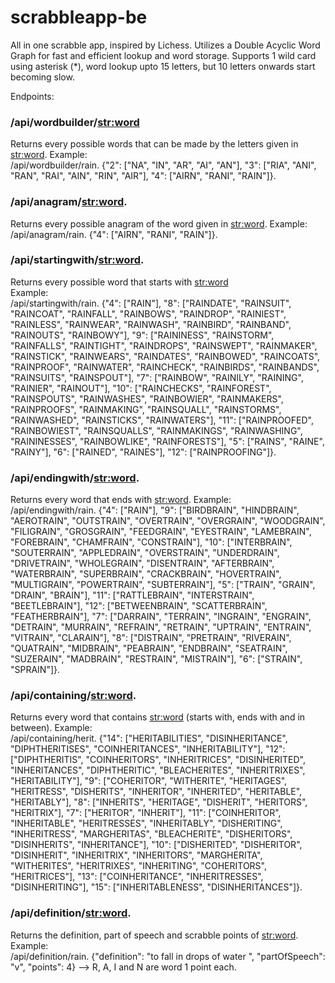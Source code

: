 # scrabbleapp-be
All in one scrabble app, inspired by Lichess.
Utilizes a Double Acyclic Word Graph for fast and efficient lookup and word storage. Supports 1 wild card using asterisk (\*), word lookup upto 15 letters, but 10 letters onwards start becoming slow.

Endpoints:
### /api/wordbuilder/<str:word>
Returns every possible words that can be made by the letters given in <str:word>. 
Example:  
/api/wordbuilder/rain. 
{"2": ["NA", "IN", "AR", "AI", "AN"], "3": ["RIA", "ANI", "RAN", "RAI", "AIN", "RIN", "AIR"], "4": ["AIRN", "RANI", "RAIN"]}. 

### /api/anagram/<str:word>. 
Returns every possible anagram of the word given in <str:word>. 
Example:  
/api/anagram/rain. 
{"4": ["AIRN", "RANI", "RAIN"]}. 

### /api/startingwith/<str:word>. 
Returns every possible word that starts with <str:word>  
Example:  
/api/startingwith/rain. 
{"4": ["RAIN"], "8": ["RAINDATE", "RAINSUIT", "RAINCOAT", "RAINFALL", "RAINBOWS", "RAINDROP", "RAINIEST", "RAINLESS", "RAINWEAR", "RAINWASH", "RAINBIRD", "RAINBAND", "RAINOUTS", "RAINBOWY"], "9": ["RAININESS", "RAINSTORM", "RAINFALLS", "RAINTIGHT", "RAINDROPS", "RAINSWEPT", "RAINMAKER", "RAINSTICK", "RAINWEARS", "RAINDATES", "RAINBOWED", "RAINCOATS", "RAINPROOF", "RAINWATER", "RAINCHECK", "RAINBIRDS", "RAINBANDS", "RAINSUITS", "RAINSPOUT"], "7": ["RAINBOW", "RAINILY", "RAINING", "RAINIER", "RAINOUT"], "10": ["RAINCHECKS", "RAINFOREST", "RAINSPOUTS", "RAINWASHES", "RAINBOWIER", "RAINMAKERS", "RAINPROOFS", "RAINMAKING", "RAINSQUALL", "RAINSTORMS", "RAINWASHED", "RAINSTICKS", "RAINWATERS"], "11": ["RAINPROOFED", "RAINBOWIEST", "RAINSQUALLS", "RAINMAKINGS", "RAINWASHING", "RAININESSES", "RAINBOWLIKE", "RAINFORESTS"], "5": ["RAINS", "RAINE", "RAINY"], "6": ["RAINED", "RAINES"], "12": ["RAINPROOFING"]}. 

### /api/endingwith/<str:word>. 
Returns every word that ends with <str:word>. 
Example:  
/api/endingwith/rain. 
{"4": ["RAIN"], "9": ["BIRDBRAIN", "HINDBRAIN", "AEROTRAIN", "OUTSTRAIN", "OVERTRAIN", "OVERGRAIN", "WOODGRAIN", "FILIGRAIN", "GROSGRAIN", "FEEDGRAIN", "EYESTRAIN", "LAMEBRAIN", "FOREBRAIN", "CHAMFRAIN", "CONSTRAIN"], "10": ["INTERBRAIN", "SOUTERRAIN", "APPLEDRAIN", "OVERSTRAIN", "UNDERDRAIN", "DRIVETRAIN", "WHOLEGRAIN", "DISENTRAIN", "AFTERBRAIN", "WATERBRAIN", "SUPERBRAIN", "CRACKBRAIN", "HOVERTRAIN", "MULTIGRAIN", "POWERTRAIN", "SUBTERRAIN"], "5": ["TRAIN", "GRAIN", "DRAIN", "BRAIN"], "11": ["RATTLEBRAIN", "INTERSTRAIN", "BEETLEBRAIN"], "12": ["BETWEENBRAIN", "SCATTERBRAIN", "FEATHERBRAIN"], "7": ["DARRAIN", "TERRAIN", "INGRAIN", "ENGRAIN", "DETRAIN", "MURRAIN", "REFRAIN", "RETRAIN", "UPTRAIN", "ENTRAIN", "VITRAIN", "CLARAIN"], "8": ["DISTRAIN", "PRETRAIN", "RIVERAIN", "QUATRAIN", "MIDBRAIN", "PEABRAIN", "ENDBRAIN", "SEATRAIN", "SUZERAIN", "MADBRAIN", "RESTRAIN", "MISTRAIN"], "6": ["STRAIN", "SPRAIN"]}. 

### /api/containing/<str:word>. 
Returns every word that contains <str:word> (starts with, ends with and in between). 
Example:  
/api/containing/herit. 
{"14": ["HERITABILITIES", "DISINHERITANCE", "DIPHTHERITISES", "COINHERITANCES", "INHERITABILITY"], "12": ["DIPHTHERITIS", "COINHERITORS", "INHERITRICES", "DISINHERITED", "INHERITANCES", "DIPHTHERITIC", "BLEACHERITES", "INHERITRIXES", "HERITABILITY"], "9": ["COHERITOR", "WITHERITE", "HERITAGES", "HERITRESS", "DISHERITS", "INHERITOR", "INHERITED", "HERITABLE", "HERITABLY"], "8": ["INHERITS", "HERITAGE", "DISHERIT", "HERITORS", "HERITRIX"], "7": ["HERITOR", "INHERIT"], "11": ["COINHERITOR", "INHERITABLE", "HERITRESSES", "INHERITABLY", "DISHERITING", "INHERITRESS", "MARGHERITAS", "BLEACHERITE", "DISHERITORS", "DISINHERITS", "INHERITANCE"], "10": ["DISHERITED", "DISHERITOR", "DISINHERIT", "INHERITRIX", "INHERITORS", "MARGHERITA", "WITHERITES", "HERITRIXES", "INHERITING", "COHERITORS", "HERITRICES"], "13": ["COINHERITANCE", "INHERITRESSES", "DISINHERITING"], "15": ["INHERITABLENESS", "DISINHERITANCES"]}. 

### /api/definition/<str:word>. 
Returns the definition, part of speech and scrabble points of <str:word>. 
Example:  
/api/definition/rain. 
{"definition": "to fall in drops of water ", "partOfSpeech": "v", "points": 4} --> R, A, I and N are word 1 point each. 
